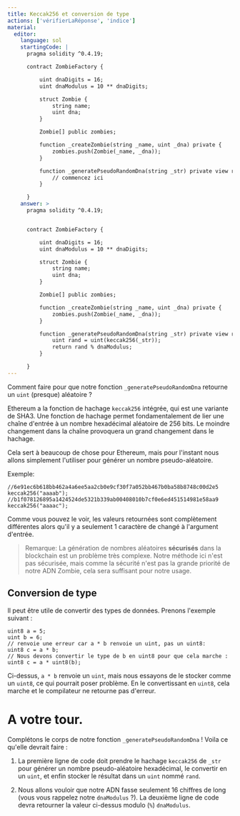 ```yaml
---
title: Keccak256 et conversion de type
actions: ['vérifierLaRéponse', 'indice']
material:
  editor:
    language: sol
    startingCode: |
      pragma solidity ^0.4.19;

      contract ZombieFactory {

          uint dnaDigits = 16;
          uint dnaModulus = 10 ** dnaDigits;

          struct Zombie {
              string name;
              uint dna;
          }

          Zombie[] public zombies;

          function _createZombie(string _name, uint _dna) private {
              zombies.push(Zombie(_name, _dna));
          }

          function _generatePseudoRandomDna(string _str) private view returns (uint) {
              // commencez ici
          }

      }
    answer: >
      pragma solidity ^0.4.19;


      contract ZombieFactory {

          uint dnaDigits = 16;
          uint dnaModulus = 10 ** dnaDigits;

          struct Zombie {
              string name;
              uint dna;
          }

          Zombie[] public zombies;

          function _createZombie(string _name, uint _dna) private {
              zombies.push(Zombie(_name, _dna));
          }

          function _generatePseudoRandomDna(string _str) private view returns (uint) {
              uint rand = uint(keccak256(_str));
              return rand % dnaModulus;
          }

      }
---
```


Comment faire pour que notre fonction `_generatePseudoRandomDna` retourne un `uint` (presque) aléatoire ?

Ethereum a la fonction de hachage `keccak256` intégrée, qui est une variante de SHA3. Une fonction de hachage permet fondamentalement de lier une chaîne d'entrée à un nombre hexadécimal aléatoire de 256 bits. Le moindre changement dans la chaîne provoquera un grand changement dans le hachage.

Cela sert à beaucoup de chose pour Ethereum, mais pour l'instant nous allons simplement l'utiliser pour générer un nombre pseudo-aléatoire.

Exemple:

```
//6e91ec6b618bb462a4a6ee5aa2cb0e9cf30f7a052bb467b0ba58b8748c00d2e5
keccak256("aaaab");
//b1f078126895a1424524de5321b339ab00408010b7cf0e6ed451514981e58aa9
keccak256("aaaac");
```
Comme vous pouvez le voir, les valeurs retournées sont complètement différentes alors qu'il y a seulement 1 caractère de changé à l'argument d'entrée.

> Remarque: La génération de nombres aléatoires **sécurisés** dans la blockchain est un problème très complexe. Notre méthode ici n'est pas sécurisée, mais comme la sécurité n'est pas la grande priorité de notre ADN Zombie, cela sera suffisant pour notre usage.

## Conversion de type


Il peut être utile de convertir des types de données. Prenons l'exemple suivant :

```
uint8 a = 5;
uint b = 6;
// renvoie une erreur car a * b renvoie un uint, pas un uint8:
uint8 c = a * b;
// Nous devons convertir le type de b en uint8 pour que cela marche :
uint8 c = a * uint8(b);
```

Ci-dessus, `a * b` renvoie un `uint`, mais nous essayons de le stocker comme un `uint8`, ce qui pourrait poser problème. En le convertissant en `uint8`, cela marche et le compilateur ne retourne pas d'erreur.

# A votre tour.

Complétons le corps de notre fonction `_generatePseudoRandomDna` ! Voila ce qu'elle devrait faire :

1. La première ligne de code doit prendre le hachage `keccak256` de `_str` pour générer un nombre pseudo-aléatoire hexadécimal, le convertir en un `uint`, et enfin stocker le résultat dans un `uint` nommé `rand`.

2. Nous allons vouloir que notre ADN fasse seulement 16 chiffres de long (vous vous rappelez notre `dnaModulus` ?). La deuxième ligne de code devra retourner la valeur ci-dessus modulo (`%`) `dnaModulus`.
